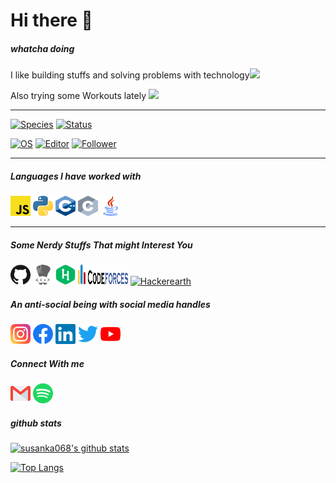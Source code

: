 # Hi there 👋

##### whatcha doing

I like building stuffs and solving problems with technology<img src="https://media.giphy.com/media/WUlplcMpOCEmTGBtBW/giphy.gif" width="32">

Also trying some Workouts lately <img src="https://media.giphy.com/media/h6xJ97emqQxqqHp6AN/giphy.gif" width="32">

---

[![Species](https://img.shields.io/badge/Species-Homo_sapiens-success?style=flat-square&logo=mailchimp&logoColor=white)](https://en.wikipedia.org/wiki/Homo_sapiens)
[![Status](https://img.shields.io/badge/Status-Stable-success?style=flat-square&logo=gravatar&logoColor=white)](https://en.wikipedia.org/wiki/Life)

[![OS](https://img.shields.io/badge/OS-Linux-informational?style=flat-square&logo=linux&logoColor=white)](https://en.wikipedia.org/wiki/Linux)
[![Editor](https://img.shields.io/badge/Editor-VSCode-blue?style=flat-square&logo=visual-studio-code&logoColor=white)](https://code.visualstudio.com/)
[![Follower](https://img.shields.io/github/followers/susanka068?label=Follow&style=social)](https://github.com/susanka068)

---

##### Languages I have worked with

<a href="https://www.instagram.com/drunk
_pheonix/"><img alt="Javascript" title="JavaScript" height="32" width="32" src="https://raw.githubusercontent.com/susanka068/susanka068/master/assets/JavaScript_logo.svg"></a>
<a href="https://www.instagram.com/drunk
_pheonix/"><img alt="Python" title="Python" height="32" width="32" src="https://raw.githubusercontent.com/susanka068/susanka068/master/assets/Python-logo.svg"></a>
<a href="https://www.instagram.com/drunk
_pheonix/"><img alt="C++" title="C++" height="32" width="32" src="https://raw.githubusercontent.com/susanka068/susanka068/master/assets/C++_Logo.svg"></a>
<a href="https://www.instagram.com/drunk
_pheonix/"><img alt="C" title="C" height="32" width="32" src="https://raw.githubusercontent.com/susanka068/susanka068/master/assets/C.svg"></a>
<a href="https://www.instagram.com/drunk
_pheonix/"><img alt="java" title="java" height="32" width="32" src="https://raw.githubusercontent.com/susanka068/susanka068/master/assets/java.svg"></a>

---

##### Some Nerdy Stuffs That might Interest You

<a href="https://github.com/susanka068"><img alt="GitHub" title="GitHub" height="32" width="32" src="https://raw.githubusercontent.com/susanka068/susanka068/master/assets/github.svg"></a>
<a href="https://www.codechef.com/users/bingobong"><img alt="Codechef" title="CodeChef" height="32" width="32" src="https://raw.githubusercontent.com/susanka068/susanka068/master/assets/codechef.svg"></a>
<a href="https://www.hackerrank.com/sathinandimajum1"><img alt="Hackerrank" title="Hackerrank" height="32" width="32" src="https://raw.githubusercontent.com/susanka068/susanka068/master/assets/HackerRank_logo.svg"></a>
<a href="https://codeforces.com/profile/susanka"><img alt="Codeforces" title="CodeForces" height="32" width="80" src="https://raw.githubusercontent.com/susanka068/susanka068/master/assets/Codeforces_logo.svg"></a>
<a href="https://www.hackerearth.com/@susanka"><img alt="Hackerearth" title="Hackerearth" height="32" width="" src="https://static-fastly.hackerearth.com/static/hackerearth/images/badge/HE_badge_on_light.png"></a>

##### An anti-social being with social media handles

<a href="https://www.instagram.com/drunk
_pheonix/"><img alt="InstaGram" title="InstaGram" height="32" width="32" src="https://raw.githubusercontent.com/susanka068/susanka068/master/assets/instagram-sketched.svg"></a>
<a href="https://www.facebook.com/susanka.majumder.758"><img alt="Facebook" title="Facebook" height="32" width="32" src="https://raw.githubusercontent.com/susanka068/susanka068/master/assets/facebook.svg"></a>
<a href="https://www.linkedin.com/in/susanka-majumder-45392115b/"><img alt="LinkedIn" title="LinkedIn" height="32" width="32" src="https://raw.githubusercontent.com/susanka068/susanka068/master/assets/linkedin.svg"></a>
<a href="https://www.facebook.com/susanka.majumder.758"><img alt="Twitter" title="Twitter" height="32" width="32" src="https://raw.githubusercontent.com/susanka068/susanka068/master/assets/twitter.svg"></a>
<a href="https://www.youtube.com/channel/UCfZE_3yxMTFbpl4IiA96O_Q"><img alt="Youtube" title="Youtube" height="32" width="32" src="https://raw.githubusercontent.com/susanka068/susanka068/master/assets/youtube.svg"></a>

##### Connect With me

<a href="https://www.facebook.com/susanka.majumder.758"><img alt="Gmail" title="Gmail" height="32" width="32" src="https://raw.githubusercontent.com/susanka068/susanka068/master/assets/gmail.svg"></a>
<a href="https://www.facebook.com/susanka.majumder.758"><img alt="Spotify" title="Spotify" height="32" width="32" src="https://raw.githubusercontent.com/susanka068/susanka068/master/assets/spotify.svg"></a>

##### github stats

[![susanka068's github stats](https://github-readme-stats.vercel.app/api?username=susanka068&count_private=true&show_icons=true&theme=chartreuse-dark)](https://github.com/susanka068/github-readme-stats)

[![Top Langs](https://github-readme-stats.vercel.app/api/top-langs/?username=susanka068&layout=compact&theme=blue-green)](https://github.com/anuraghazra/github-readme-stats)

<!--
**susanka068/susanka068** is a ✨ _special_ ✨ repository because its `README.md` (this file) appears on your GitHub profile.

Here are some ideas to get you started:

- 🔭 I’m currently working on ...
- 🌱 I’m currently learning ...
- 👯 I’m looking to collaborate on ...
- 🤔 I’m looking for help with ...
- 💬 Ask me about ...
- 📫 How to reach me: ...
- 😄 Pronouns: ...
- ⚡ Fun fact: ...
-->
